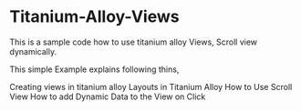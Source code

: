 Titanium-Alloy-Views
====================

This is a sample code how to use titanium alloy Views, Scroll view dynamically. 

This simple Example explains following thins,

Creating views in titanium alloy
Layouts in Titanium Alloy
How to Use Scroll View
How to add Dynamic Data to the View on Click

